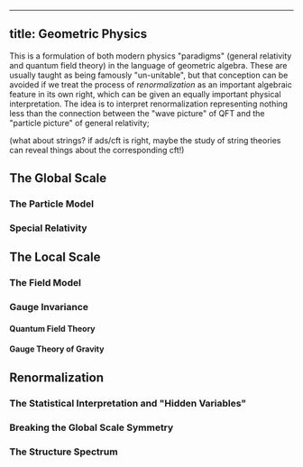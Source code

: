 ------------------------
title: Geometric Physics
------------------------

This is a formulation of both modern physics "paradigms" (general relativity and quantum field theory) in the language of geometric algebra. These are usually taught as being famously "un-unitable", but that conception can be avoided if we treat the process of *renormalization* as an important algebraic feature in its own right, which can be given an equally important physical interpretation. The idea is to interpret renormalization representing nothing less than the connection between the "wave picture" of QFT and the "particle picture" of general relativity; 
 
(what about strings? if ads/cft is right, maybe the study of string theories can reveal things about the corresponding cft!)

## The Global Scale

### The Particle Model

### Special Relativity

## The Local Scale

### The Field Model

### Gauge Invariance

#### Quantum Field Theory

#### Gauge Theory of Gravity

## Renormalization

### The Statistical Interpretation and "Hidden Variables"

### Breaking the Global Scale Symmetry

### The Structure Spectrum
